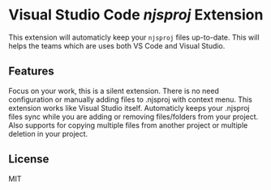 # Visual Studio Code *njsproj* Extension

This extension will automaticly keep your `njsproj` files up-to-date. This will helps the teams which are uses both VS Code and Visual Studio.

## Features

Focus on your work, this is a silent extension.
There is no need configuration or manually adding files to .njsproj with context menu.
This extension works like Visual Studio itself. Automaticly keeps your .njsproj files sync while you are adding or removing files/folders from your project. Also supports for copying multiple files from another project or multiple deletion in your project. 

## License

MIT